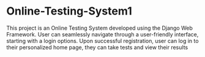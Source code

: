 # Online-Testing-System1
This project is an Online Testing System developed using the Django Web Framework. User can seamlessly navigate through a user-friendly interface, starting with a login options. Upon successful registration, user can log in to their personalized home page, they can take tests and view their results
